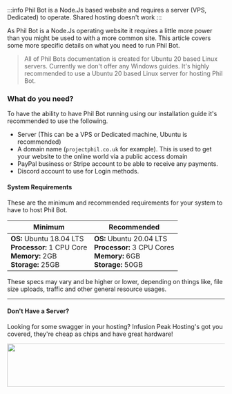 :::info
Phil Bot is a Node.Js based website and requires a server (VPS, Dedicated) to operate. Shared hosting doesn't work
:::

As Phil Bot is a Node.Js operating website it requires a little more power than you might be used to with a more common site. This article covers some more specific details on what you need to run Phil Bot.


> All of Phil Bots documentation is created for Ubuntu 20 based Linux servers. Currently we don't offer any Windows guides. It's highly recommended to use a Ubuntu 20 based Linux server for hosting Phil Bot.


### What do you need?

To have the ability to have Phil Bot running using our installation guide it's recommended to use the following.

- Server (This can be a VPS or Dedicated machine, Ubuntu is recommended)
- A domain name (`projectphil.co.uk` for example). This is used to get your website to the online world via a public access domain
- PayPal business or Stripe account to be able to receive any payments.
- Discord account to use for Login methods.

#### System Requirements

These are the minimum and recommended requirements for your system to have to host Phil Bot.

| Minimum                                                              | Recommended                                                            |
|----------------------------------------------------------------------|------------------------------------------------------------------------|
| **OS:** Ubuntu 18.04 LTS <br>**Processor:** 1 CPU Core <br>**Memory:** 2GB <br>**Storage:** 25GB | **OS:** Ubuntu 20.04 LTS <br>**Processor:** 3 CPU Cores <br>**Memory:** 6GB <br>**Storage:** 50GB |

These specs may vary and be higher or lower, depending on things like, file size uploads, traffic and other general resource usages.


---

#### Don't Have a Server?

Looking for some swagger in your hosting? Infusion Peak Hosting's got you covered, they're cheap as chips and have great hardware!

<a href="https://infusionpeakhosting.com" target="_blank"><img src="https://cdn.projectphil.co.uk/1155551194337521726/OnKB3X.gif" border="0" alt="" width="740" height="100"/></a>
